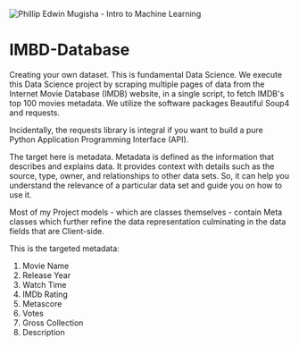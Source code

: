 ![Phillip Edwin Mugisha - Intro to Machine Learning](https://user-images.githubusercontent.com/96743401/173188637-dbaea15d-cd24-40d8-a1e3-00d5642a2546.png)
# IMBD-Database
Creating your own dataset. This is fundamental Data Science. We execute this Data Science project by scraping multiple pages of data from the Internet Movie Database (IMDB) website, in a single script, to fetch IMDB's top 100 movies metadata. We utilize the software packages Beautiful Soup4 and requests. 

Incidentally, the requests library is integral if you want to build a pure Python Application Programming Interface (API).

The target here is metadata. Metadata is defined as the information that describes and explains data. It provides context with details such as the source, type, owner, and relationships to other data sets. So, it can help you understand the relevance of a particular data set and guide you on how to use it.

Most of my Project models - which are classes themselves - contain Meta classes which further refine the data representation culminating in the data fields that are Client-side.

This is the targeted metadata:
    
 1. Movie Name 
 2. Release Year
 3. Watch Time 
 4. IMDb Rating
 5. Metascore
 6. Votes
 7. Gross Collection
 8. Description

